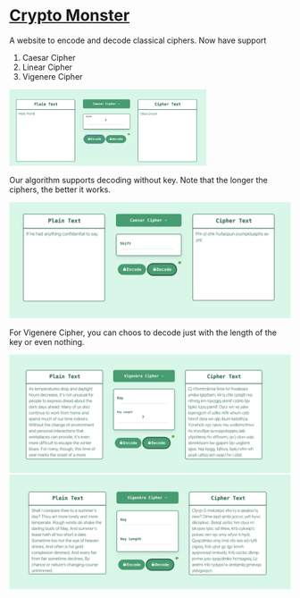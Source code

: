 # [Crypto Monster](http://cryptoomonster.com/)

A website to encode and decode classical ciphers. Now have support 
1. Caesar Cipher
2. Linear Cipher
3. Vigenere Cipher


<img src="media/st1.png" width="70%" height="70%" />

Our algorithm supports decoding without key. Note that the longer the ciphers, the better it works. 


![](media/st2.png)

For Vigenere Cipher, you can choos to decode just with the length of the key or even nothing.


![](media/st3.png)
![](media/st4.png)
